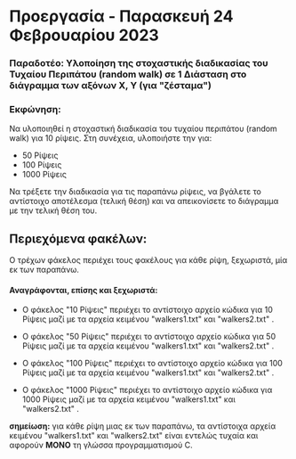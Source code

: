 # Προεργασία - Παρασκευή 24 Φεβρουαρίου 2023

### Παραδοτέο: Υλοποίηση της στοχαστικής διαδικασίας του Τυχαίου Περιπάτου (random walk) σε 1 Διάσταση στο διάγραμμα των αξόνων Χ, Υ (για "ζέσταμα")

### Εκφώνηση:

Να υλοποιηθεί η στοχαστική διαδικασία του τυχαίου περιπάτου (random walk) για 10 ρίψεις.
Στη συνέχεια, υλοποιήστε την για:

  * 50 Ρίψεις
  * 100 Ρίψεις
  * 1000 Ρίψεις

Να τρέξετε την διαδικασία για τις παραπάνω ρίψεις, να βγάλετε το αντίστοιχο αποτέλεσμα (τελική θέση) και να απεικονίσετε το διάγραμμα με την τελική θέση του.

## Περιεχόμενα φακέλων:

Ο τρέχων φάκελος περιέχει τους φακέλους για κάθε ρίψη, ξεχωριστά, μία εκ των παραπάνω.

#### Αναγράφονται, επίσης και ξεχωριστά:

* Ο φάκελος "10 Ρίψεις" περιέχει το αντίστοιχο αρχείο κώδικα για 10 Ρίψεις μαζί με τα αρχεία κειμένου "walkers1.txt" και "walkers2.txt" .

* Ο φάκελος "50 Ρίψεις" περιέχει το αντίστοιχο αρχείο κώδικα για 50 Ρίψεις μαζί με τα αρχεία κειμένου "walkers1.txt" και "walkers2.txt" .

* Ο φάκελος "100 Ρίψεις" περιέχει το αντίστοιχο αρχείο κώδικα για 100 Ρίψεις μαζί με τα αρχεία κειμένου "walkers1.txt" και "walkers2.txt" .

* Ο φάκελος "1000 Ρίψεις" περιέχει το αντίστοιχο αρχείο κώδικα για 1000 Ρίψεις μαζί με τα αρχεία κειμένου "walkers1.txt" και "walkers2.txt" .

**σημείωση:** για κάθε ρίψη μιας εκ των παραπάνω, τα αντίστοιχα αρχεία κειμένου "walkers1.txt" και "walkers2.txt" είναι εντελώς τυχαία και αφορούν
**ΜΟΝΟ** τη γλώσσα προγραμματισμού C.
